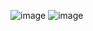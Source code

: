 ![image](https://github.com/user-attachments/assets/5ba06701-ec11-491b-9426-c4152ee8cc6d)
![image](https://github.com/user-attachments/assets/0ac84ce0-7e2d-4c07-9035-6f5741199907)
